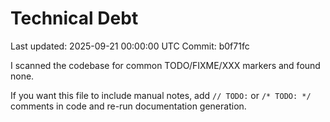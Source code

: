 # Technical Debt

Last updated: 2025-09-21 00:00:00 UTC
Commit: b0f71fc

I scanned the codebase for common TODO/FIXME/XXX markers and found none.

If you want this file to include manual notes, add `// TODO:` or `/* TODO: */` comments in code and re-run documentation generation.

